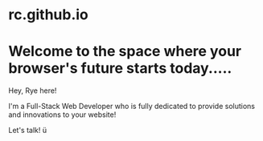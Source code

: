 # rc.github.io
<html>
<body>
<h1>
Welcome to the space where your browser's future starts today.....
</h1>
<p>Hey, Rye here!

I'm a Full-Stack Web Developer who is fully dedicated to provide solutions and innovations to your website! 
 
Let's talk! ü
  
</p>

</body>
</html>

